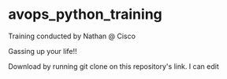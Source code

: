 # avops_python_training
Training conducted by Nathan @ Cisco

Gassing up your life!!

Download by running git clone on this repository's link.
I can edit
